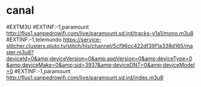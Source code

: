 # canal
#EXTM3U  #EXTINF:-1,paramount http://flus1.sanpedrowifi.com/live/paramount.sd.ird/tracks-v1a1/mono.m3u8 #EXTINF:-1,telemundo https://service-stitcher.clusters.pluto.tv/stitch/hls/channel/5cf96cc422df39f1a338d165/master.m3u8?deviceId=0&amp;deviceVersion=0&amp;appVersion=0&amp;deviceType=0&amp;deviceMake=0&amp;sid=3937&amp;deviceDNT=0&amp;deviceModel=0 #EXTINF:-1,paramount http://flus1.sanpedrowifi.com/live/paramount.sd.ird/index.m3u8
